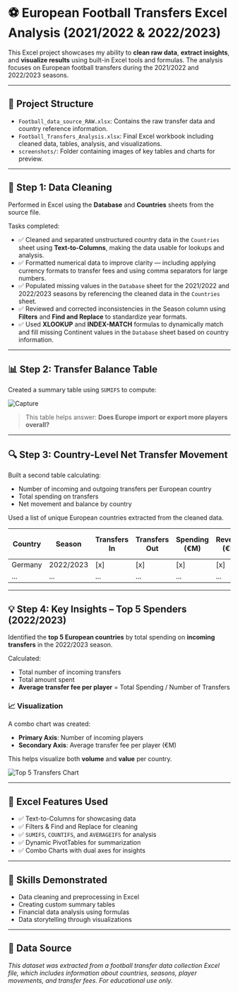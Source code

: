 # ⚽ European Football Transfers Excel Analysis (2021/2022 & 2022/2023)

This Excel project showcases my ability to **clean raw data**, **extract insights**, and **visualize results** using built-in Excel tools and formulas. The analysis focuses on European football transfers during the 2021/2022 and 2022/2023 seasons.

---

## 📁 Project Structure

- `Football_data_source_RAW.xlsx`: Contains the raw transfer data and country reference information.
- `Football_Transfers_Analysis.xlsx`: Final Excel workbook including cleaned data, tables, analysis, and visualizations.
- `screenshots/`: Folder containing images of key tables and charts for preview.

---

## 🧹 Step 1: Data Cleaning

Performed in Excel using the **Database** and **Countries** sheets from the source file.

Tasks completed:
- ✅ Cleaned and separated unstructured country data in the `Countries` sheet using **Text-to-Columns**, making the data usable for lookups and analysis.
- ✅ Formatted numerical data to improve clarity — including applying currency formats to transfer fees and using comma separators for large numbers.
- ✅ Populated missing values in the `Database` sheet for the 2021/2022 and 2022/2023 seasons by referencing the cleaned data in the `Countries` sheet.
- ✅ Reviewed and corrected inconsistencies in the Season column using **Filters** and **Find and Replace** to standardize year formats.
- ✅ Used **XLOOKUP** and **INDEX-MATCH** formulas to dynamically match and fill missing Continent values in the `Database` sheet based on country information.




---

## 📊 Step 2: Transfer Balance Table

Created a summary table using `SUMIFS` to compute:

![Capture](https://github.com/user-attachments/assets/62bcd93c-c823-4b3f-a074-770f397a60cf)


> This table helps answer: **Does Europe import or export more players overall?**

---

## 🔍 Step 3: Country-Level Net Transfer Movement

Built a second table calculating:

- Number of incoming and outgoing transfers per European country
- Total spending on transfers
- Net movement and balance by country

Used a list of unique European countries extracted from the cleaned data.

| Country    | Season     | Transfers In | Transfers Out | Spending (€M) | Revenue (€M) | Net Balance (€M) |
|------------|------------|---------------|----------------|----------------|----------------|------------------|
| Germany    | 2022/2023  | [x]           | [x]            | [x]            | [x]            | [x]              |
| ...        | ...        | ...           | ...            | ...            | ...            | ...              |

---

## 💡 Step 4: Key Insights – Top 5 Spenders (2022/2023)

Identified the **top 5 European countries** by total spending on **incoming transfers** in the 2022/2023 season.

Calculated:
- Total number of incoming transfers
- Total amount spent
- **Average transfer fee per player** = Total Spending / Number of Transfers

### 📈 Visualization

A combo chart was created:
- **Primary Axis**: Number of incoming players
- **Secondary Axis**: Average transfer fee per player (€M)

This helps visualize both **volume** and **value** per country.

![Top 5 Transfers Chart](screenshots/transfer_visualization.png)

---

## 🧠 Excel Features Used

- ✅ Text-to-Columns for showcasing data
- ✅ Filters & Find and Replace for cleaning
- ✅ `SUMIFS`, `COUNTIFS`, and `AVERAGEIFS` for analysis
- ✅ Dynamic PivotTables for summarization
- ✅ Combo Charts with dual axes for insights

---

## 📌 Skills Demonstrated

- Data cleaning and preprocessing in Excel
- Creating custom summary tables
- Financial data analysis using formulas
- Data storytelling through visualizations

---

## 📄 Data Source

*This dataset was extracted from a football transfer data collection Excel file, which includes information about countries, seasons, player movements, and transfer fees. For educational use only.*
